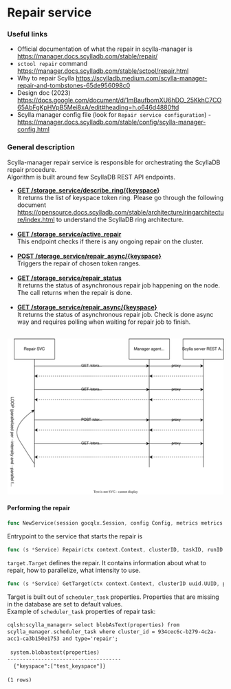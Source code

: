 # Repair service

### Useful links

- Official documentation of what the repair in scylla-manager is https://manager.docs.scylladb.com/stable/repair/
- `sctool repair` command https://manager.docs.scylladb.com/stable/sctool/repair.html
- Why to repair Scylla https://scylladb.medium.com/scylla-manager-repair-and-tombstones-65de956098c0
- Design doc (2023) https://docs.google.com/document/d/1mBaufbomXU6hDO_25KkhC7CO65AbFgKpHVpB5Mei8xA/edit#heading=h.o646d4880ftd
- Scylla manager config file (look for `Repair service configuration`) - https://manager.docs.scylladb.com/stable/config/scylla-manager-config.html


### General description

Scylla-manager repair service is responsible for orchestrating the ScyllaDB repair procedure.<br/>
Algorithm is built around few ScyllaDB REST API endpoints.

- **[GET /storage_service/describe_ring/{keyspace}](https://github.com/scylladb/scylla-manager/blob/1819fae5419dc86aa1f071294adbd87e9c82ad4b/swagger/scylla_v1.json#L9634-L9672)**<br/>
  It returns the list of keyspace token ring. Please go through the following document https://opensource.docs.scylladb.com/stable/architecture/ringarchitecture/index.html to understand the ScyllaDB ring architecture.<br/><br/>
- **[GET /storage_service/active_repair](https://github.com/scylladb/scylla-manager/blob/1819fae5419dc86aa1f071294adbd87e9c82ad4b/swagger/scylla_v1.json#L10297-L10328)**<br/>
  This endpoint checks if there is any ongoing repair on the cluster.<br/><br/>
- **[POST /storage_service/repair_async/{keyspace}](https://github.com/scylladb/scylla-manager/blob/1819fae5419dc86aa1f071294adbd87e9c82ad4b/swagger/scylla_v1.json#L10329-L10441)**<br/>
  Triggers the repair of chosen token ranges.<br/><br/>
- **[GET /storage_service/repair_status](https://github.com/scylladb/scylla-manager/blob/1819fae5419dc86aa1f071294adbd87e9c82ad4b/swagger/scylla_v1.json#L10487-L10531)**<br/>
  It returns the status of asynchronous repair job happening on the node. The call returns when the repair is done.<br/><br/>
- **[GET /storage_service/repair_async/{keyspace}](https://github.com/scylladb/scylla-manager/blob/1819fae5419dc86aa1f071294adbd87e9c82ad4b/swagger/scylla_v1.json#L10442-L10486)**<br/>
  It returns the status of asynchronous repair job. Check is done async way and requires polling when waiting for repair job to finish.<br/><br/>

![Repair-sequence](scylla-manager-repair.drawio.svg)

#### Performing the repair ####

```go
func NewService(session gocqlx.Session, config Config, metrics metrics.RepairMetrics, scyllaClient scyllaclient.ProviderFunc, logger log.Logger) (*Service, error)
```

Entrypoint to the service that starts the repair is 
```go
func (s *Service) Repair(ctx context.Context, clusterID, taskID, runID uuid.UUID, target Target) error {
```

`target.Target` defines the repair. It contains information about what to repair, how to parallelize, what intensity to use.<br/>

```go
func (s *Service) GetTarget(ctx context.Context, clusterID uuid.UUID, properties json.RawMessage)
```

Target is built out of `scheduler_task` properties. Properties that are missing in the database are set to default values. <br/>
Example of `scheduler_task` properties of repair task:
```
cqlsh:scylla_manager> select blobAsText(properties) from scylla_manager.scheduler_task where cluster_id = 934cec6c-b279-4c2a-acc1-ca3b150e1753 and type='repair';

 system.blobastext(properties)
-------------------------------------
  {"keyspace":["test_keyspace"]}

(1 rows)
```